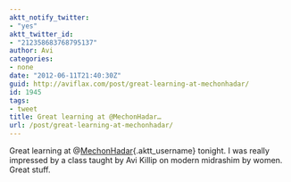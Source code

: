 ```yaml
---
aktt_notify_twitter:
- "yes"
aktt_twitter_id:
- "212358683768795137"
author: Avi
categories:
- none
date: "2012-06-11T21:40:30Z"
guid: http://aviflax.com/post/great-learning-at-mechonhadar/
id: 1945
tags:
- tweet
title: Great learning at @MechonHadar…
url: /post/great-learning-at-mechonhadar/
---
```

Great learning at @[MechonHadar](http://twitter.com/MechonHadar){.aktt_username} tonight. I was really impressed by a class taught by Avi Killip on modern midrashim by women. Great stuff.